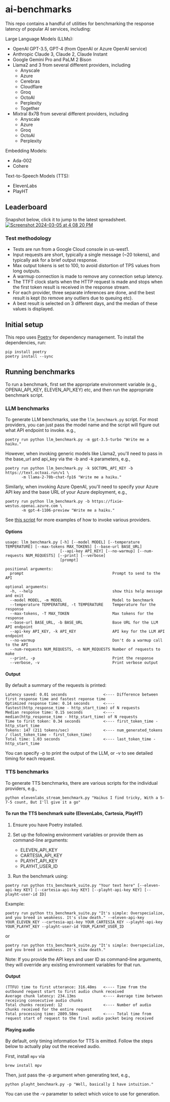# ai-benchmarks

This repo contains a handful of utilities for benchmarking the response latency of popular AI services, including:

Large Language Models (LLMs):

- OpenAI GPT-3.5, GPT-4 (from OpenAI or Azure OpenAI service)
- Anthropic Claude 3, Claude 2, Claude Instant
- Google Gemini Pro and PaLM 2 Bison
- Llama2 and 3 from several different providers, including
  - Anyscale
  - Azure
  - Cerebras
  - Cloudflare
  - Groq
  - OctoAI
  - Perplexity
  - Together
- Mixtral 8x7B from several different providers, including
  - Anyscale
  - Azure
  - Groq
  - OctoAI
  - Perplexity

Embedding Models:

- Ada-002
- Cohere

Text-to-Speech Models (TTS):

- ElevenLabs
- PlayHT

## Leaderboard

Snapshot below, click it to jump to the latest spreadsheet.
[![Screenshot 2024-03-05 at 4 08 20 PM](https://github.com/fixie-ai/ai-benchmarks/assets/1821693/97651011-fc8e-4481-bac9-cba0927aa485)](https://docs.google.com/spreadsheets/d/e/2PACX-1vTPttBIJ676Ke5eKXh8EoOe9XrMZ1kgVh-hvuO-LP41GTNIbsHwx1bcb_SsoB3BTDZLNeMspqLQMXSS/pubhtml?gid=0&single=true)

### Test methodology

- Tests are run from a Google Cloud console in us-west1.
- Input requests are short, typically a single message (~20 tokens), and typically ask for a brief output response.
- Max output tokens is set to 100, to avoid distortion of TPS values from long outputs.
- A warmup connection is made to remove any connection setup latency.
- The TTFT clock starts when the HTTP request is made and stops when the first token result is received in the response stream.
- For each provider, three separate inferences are done, and the best result is kept (to remove any outliers due to queuing etc).
- A best result is selected on 3 different days, and the median of these values is displayed.

## Initial setup

This repo uses [Poetry](https://python-poetry.org/) for dependency management. To install the dependencies, run:

```
pip install poetry
poetry install --sync
```

## Running benchmarks

To run a benchmark, first set the appropriate environment variable (e.g., OPENAI_API_KEY, ELEVEN_API_KEY) etc, and then run
the appropriate benchmark script.

### LLM benchmarks

To generate LLM benchmarks, use the `llm_benchmark.py` script. For most providers, you can just pass the model name and the script will figure out what API endpoint to invoke. e.g.,

```
poetry run python llm_benchmark.py -m gpt-3.5-turbo "Write me a haiku."
```

However, when invoking generic models like Llama2, you'll need to pass in the base_url and api_key via the -b and -k parameters, e.g.,

```
poetry run python llm_benchmark.py -k $OCTOML_API_KEY -b https://text.octoai.run/v1 \
       -m llama-2-70b-chat-fp16 "Write me a haiku."
```

Similarly, when invoking Azure OpenAI, you'll need to specify your Azure API key and the base URL of your Azure deployment, e.g.,

```
poetry run python llm_benchmark.py -b https://fixie-westus.openai.azure.com \
       -m gpt-4-1106-preview "Write me a haiku."
```

See [this script](https://github.com/fixie-ai/ai-benchmarks/blob/main/llm_benchmark_suite.sh) for more examples of how to invoke various providers.

#### Options

```
usage: llm_benchmark.py [-h] [--model MODEL] [--temperature TEMPERATURE] [--max-tokens MAX_TOKENS] [--base-url BASE_URL]
                        [--api-key API_KEY] [--no-warmup] [--num-requests NUM_REQUESTS] [--print] [--verbose]
                        [prompt]

positional arguments:
  prompt                                       Prompt to send to the API

optional arguments:
  -h, --help                                   show this help message and exit
  --model MODEL, -m MODEL                      Model to benchmark
  --temperature TEMPERATURE, -t TEMPERATURE    Temperature for the response
  --max-tokens, -T MAX_TOKEN                   Max tokens for the response
  --base-url BASE_URL, -b BASE_URL             Base URL for the LLM API endpoint
  --api-key API_KEY, -k API_KEY                API key for the LLM API endpoint
  --no-warmup                                  Don't do a warmup call to the API
  --num-requests NUM_REQUESTS, -n NUM_REQUESTS Number of requests to make
  --print, -p                                  Print the response
  --verbose, -v                                Print verbose output
```

#### Output

By default a summary of the requests is printed:

```
Latency saved: 0.01 seconds                <---- Difference between first response time and fastest reponse time
Optimized response time: 0.14 seconds      <---- fastest(http_response_time - http_start_time) of N requests
Median response time: 0.15 seconds         <---- median(http_response_time - http_start_time) of N requests
Time to first token: 0.34 seconds          <---- first_token_time - http_start_time
Tokens: 147 (211 tokens/sec)               <---- num_generated_tokens / (last_token_time - first_token_time)
Total time: 1.03 seconds                   <---- last_token_time - http_start_time
```

You can specify -p to print the output of the LLM, or -v to see detailed timing for each request.

### TTS benchmarks

To generate TTS benchmarks, there are various scripts for the individual providers, e.g.,

```
python elevenlabs_stream_benchmark.py "Haikus I find tricky, With a 5-7-5 count, But I'll give it a go"
```

#### To run the TTS benchmark suite (ElevenLabs, Cartesia, PlayHT)

1. Ensure you have Poetry installed.
2. Set up the following environment variables or provide them as command-line arguments:
   - ELEVEN_API_KEY
   - CARTESIA_API_KEY
   - PLAYHT_API_KEY
   - PLAYHT_USER_ID

3. Run the benchmark using:

```
poetry run python tts_benchmark_suite.py "Your text here" [--eleven-api-key KEY] [--cartesia-api-key KEY] [--playht-api-key KEY] [--playht-user-id ID]
```

Example:

```
poetry run python tts_benchmark_suite.py "It's simple: Overspecialize, and you breed in weakness. It's slow death." --eleven-api-key YOUR_ELEVEN_KEY --cartesia-api-key YOUR_CARTESIA_KEY --playht-api-key YOUR_PLAYHT_KEY --playht-user-id YOUR_PLAYHT_USER_ID
```

or

```
poetry run python tts_benchmark_suite.py "It's simple: Overspecialize, and you breed in weakness. It's slow death."
```

Note: If you provide the API keys and user ID as command-line arguments, they will override any existing environment variables for that run.

#### Output

```
(TTFU) time to first utterance: 316.48ms   <---- Time from the outbound request start to first audio chunk received
Average chunk latency: 234.13ms            <---- Average time between receiving consecutive audio chunks
Total chunks received: 12                  <---- Number of audio chunks received for the entire request
Total processing time: 2809.58ms           <---- Total time from request start of request to the final audio packet being received
```

#### Playing audio

By default, only timing information for TTS is emitted. Follow the steps below to actually play out the received audio.

First, install `mpv` via

```
brew install mpv
```

Then, just pass the -p argument when generating text, e.g.,

```
python playht_benchmark.py -p "Well, basically I have intuition."
```

You can use the -v parameter to select which voice to use for generation.

